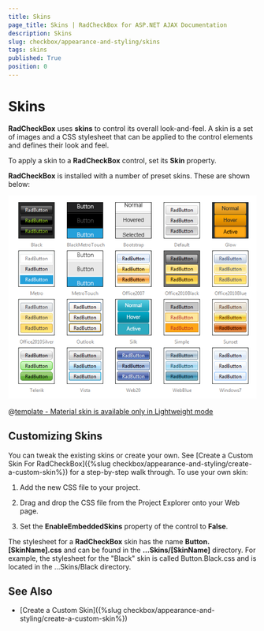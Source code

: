 ```yaml
---
title: Skins
page_title: Skins | RadCheckBox for ASP.NET AJAX Documentation
description: Skins
slug: checkbox/appearance-and-styling/skins
tags: skins
published: True
position: 0
---
```


# Skins

**RadCheckBox** uses **skins** to control its overall look-and-feel. A skin is a set of images and a CSS stylesheet that can be applied to the control elements and defines their look and feel.

To apply a skin to a **RadCheckBox** control, set its **Skin** property.

**RadCheckBox** is installed with a number of preset skins. These are shown below:

![RadCheckBox-skins](images/checkbox-skins.png) 


 @[template - Material skin is available only in Lightweight mode](/_templates/common/skins-notes.md#material-only-in-lightweight) 



## Customizing Skins

You can tweak the existing skins or create your own. See [Create a Custom Skin For RadCheckBox]({%slug checkbox/appearance-and-styling/create-a-custom-skin%}) for a step-by-step walk through. To use your own skin:

1. Add the new CSS file to your project.

1. Drag and drop the CSS file from the Project Explorer onto your Web page.

1. Set the **EnableEmbeddedSkins** property of the control to **False**.

The stylesheet for a **RadCheckBox** skin has the name **Button.[SkinName].css** and can be found in the **...Skins/[SkinName]** directory. For example, the stylesheet for the "Black" skin is called Button.Black.css and is located in the ...Skins/Black directory.

## See Also

 * [Create a Custom Skin]({%slug checkbox/appearance-and-styling/create-a-custom-skin%})

